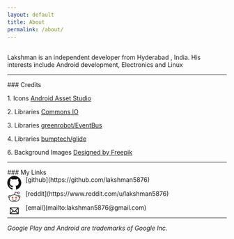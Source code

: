 ```yaml
---
layout: default
title: About
permalink: /about/
---
```


<br/>Lakshman is an independent developer from Hyderabad , India. His interests include Android development, Electronics and Linux<br/>

<hr>
### Credits
<p>1. Icons <a href="https://romannurik.github.io/AndroidAssetStudio/index.html"> Android Asset Studio</a></p>

<p>2. Libraries <a href="https://commons.apache.org/proper/commons-io/"> Commons IO</a></p>

<p>3. Libraries <a href="https://github.com/greenrobot/EventBus">greenrobot/EventBus</a></p>

<p>4. Libraries <a href="https://github.com/bumptech/glide">bumptech/glide</a></p>

<p>6. Background Images <a href="http://www.freepik.com">Designed by Freepik</a></p>


<!--
### My Blog
<img  style="float: left; width: 32px; height: 32px; margin-right: 10px" src="/assets/about/blog.png" alt=""/>
[Post Index](/posts_index)
<div style="clear: left;"/>
-->

<hr>
### My Links
<div style="clear: left;"/>
<img  style="float: left; margin-right: 10px; width: 32px; height: 32px" src="/assets/about/github.png" alt=""/>
[github](https://github.com/lakshman5876)
<div style="clear: left;"/>
<img  style="float: left; margin-right: 10px; width: 32px; height: 32px" src="/assets/about/reddit.png" alt=""/>
[reddit](https://www.reddit.com/u/lakshman5876)
<div style="clear: left;"/>
<img  style="float: left; margin-right: 10px; width: 32px; height: 32px" src="/assets/about/email.png" alt=""/>
[email](mailto:lakshman5876@gmail.com)
<div style="clear: left;"/>

<hr>

<i>Google Play and Android are trademarks of Google Inc.</i>
